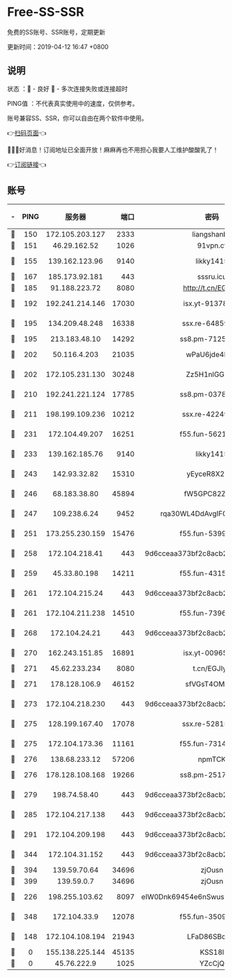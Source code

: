 # Free-SS-SSR

免费的SS账号、SSR账号，定期更新

更新时间：2019-04-12 16:47 +0800

## 说明

状态     ：🙂 - 良好 🙁 - 多次连接失败或连接超时

PING值   ：不代表真实使用中的速度，仅供参考。

账号兼容SS、SSR，你可以自由在两个软件中使用。

👉[扫码页面](https://liesauer.github.io/Free-SS-SSR/)👈

🎉🎉🎉好消息！订阅地址已全面开放！麻麻再也不用担心我要人工维护酸酸乳了！

👉[订阅链接](https://www.liesauer.net/yogurt/subscribe?ACCESS_TOKEN=DAYxR3mMaZAsaqUb)👈

## 账号

|-|PING|服务器|端口|密码|加密方式|区域|
|:----:|:----:|:-----:|-----:|:----:|:----:|:----:|
|🙂|150|172.105.203.127|2333|liangshanbo|chacha20|JP|
|🙂|151|46.29.162.52|1026|91vpn.cf|rc4-md5|RU|
|🙂|155|139.162.123.96|9140|likky1415|aes-256-cfb|JP|
|🙂|167|185.173.92.181|443|sssru.icu|rc4-md5|RU|
|🙂|185|91.188.223.72|8080|http://t.cn/EGJIyrl|rc4-md5|RU|
|🙂|192|192.241.214.146|17030|isx.yt-91378799|aes-256-cfb|US|
|🙂|195|134.209.48.248|16338|ssx.re-64859691|aes-256-cfb|US|
|🙂|195|213.183.48.10|14292|ss8.pm-71250889|rc4-md5|RU|
|🙂|202|50.116.4.203|21035|wPaU6jde4NZT|aes-256-cfb|US|
|🙂|202|172.105.231.130|30248|Zz5H1nlGGKHx|aes-256-cfb|JP|
|🙂|210|192.241.221.124|17785|ss8.pm-03781993|aes-256-cfb|US|
|🙂|211|198.199.109.236|10212|ssx.re-42249834|aes-256-cfb|US|
|🙂|231|172.104.49.207|16251|f55.fun-56219821|aes-256-cfb|SG|
|🙂|233|139.162.185.76|9140|likky1415|aes-256-cfb|DE|
|🙂|243|142.93.32.82|15310|yEyceR8X2EVd|aes-256-cfb|GB|
|🙂|246|68.183.38.80|45894|fW5GPC82Z97G|aes-256-cfb|GB|
|🙂|247|109.238.6.24|9452|rqa30WL4DdAvgIFG6Fs3znzTa|aes-256-cfb|FR|
|🙂|251|173.255.230.159|15476|f55.fun-53994105|aes-256-cfb|US|
|🙂|258|172.104.218.41|443|9d6cceaa373bf2c8acb22e60b6a58be6|aes-256-cfb|US|
|🙂|259|45.33.80.198|14211|f55.fun-43151114|aes-256-cfb|US|
|🙂|261|172.104.215.24|443|9d6cceaa373bf2c8acb22e60b6a58be6|aes-256-cfb|US|
|🙂|261|172.104.211.238|14510|f55.fun-73968171|aes-256-cfb|US|
|🙂|268|172.104.24.21|443|9d6cceaa373bf2c8acb22e60b6a58be6|aes-256-cfb|US|
|🙂|270|162.243.151.85|16891|isx.yt-00965280|aes-256-cfb|US|
|🙂|271|45.62.233.234|8080|t.cn/EGJIyrl|rc4-md5|CA|
|🙂|271|178.128.106.9|46152|sfVGsT4OMxHC|aes-256-cfb|SG|
|🙂|273|172.104.218.230|443|9d6cceaa373bf2c8acb22e60b6a58be6|aes-256-cfb|US|
|🙂|275|128.199.167.40|17078|ssx.re-52815592|aes-256-cfb|SG|
|🙂|275|172.104.173.36|11161|f55.fun-73141785|aes-256-cfb|SG|
|🙂|276|138.68.233.12|57206|npmTCK|rc4-md5|US|
|🙂|276|178.128.108.168|19266|ss8.pm-25170314|aes-256-cfb|SG|
|🙂|279|198.74.58.40|443|9d6cceaa373bf2c8acb22e60b6a58be6|aes-256-cfb|US|
|🙂|285|172.104.217.138|443|9d6cceaa373bf2c8acb22e60b6a58be6|aes-256-cfb|US|
|🙂|291|172.104.209.198|443|9d6cceaa373bf2c8acb22e60b6a58be6|aes-256-cfb|US|
|🙂|344|172.104.31.152|443|9d6cceaa373bf2c8acb22e60b6a58be6|aes-256-cfb|US|
|🙂|394|139.59.70.64|34696|zjOusn|chacha20|IN|
|🙂|399|139.59.0.7|34696|zjOusn|chacha20|IN|
|🙂|226|198.255.103.62|8097|eIW0Dnk69454e6nSwuspv9DmS201tQ0D|aes-256-cfb|US|
|🙂|348|172.104.33.9|12078|f55.fun-35097379|aes-256-cfb|SG|
|🙁|148|172.104.108.194|21943|LFaD86SBq2lY|aes-256-cfb|JP|
|🙁|0|155.138.225.144|45135|KSS18l|rc4-md5|US|
|🙁|0|45.76.222.9|1025|YZcCjQ|rc4-md5|JP|
